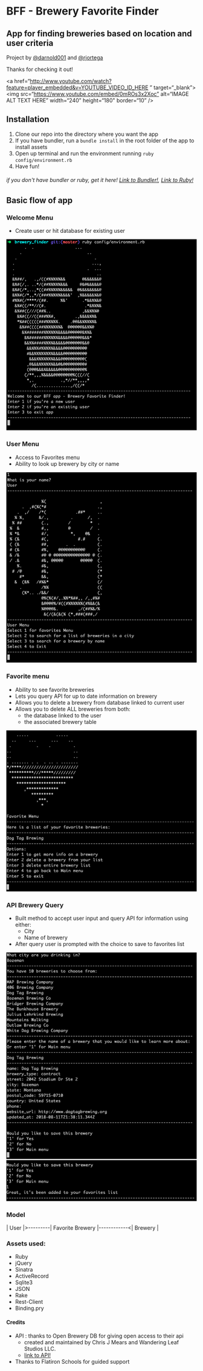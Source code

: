 # BFF - Brewery Favorite Finder

## App for finding breweries based on location and user criteria

Project by [@darnold001](https://github.com/darnold001) and [@rjortega](https://github.com/rjortega)

Thanks for checking it out!

<a href=“http://www.youtube.com/watch?feature=player_embedded&v=YOUTUBE_VIDEO_ID_HERE
” target=“_blank”><img src=“https://www.youtube.com/embed/0mROs3x2Xoc”
alt=“IMAGE ALT TEXT HERE” width=“240” height=“180" border=“10” /></a>

## Installation
   1. Clone our repo into the directory where you want the app
   2. If you have bundler, run a ```bundle install``` in the root folder of the app to install assets
   3. Open up terminal and run the environment running ```ruby config/environment.rb```
   4. Have fun!
   
   ###### if you don't have bundler or ruby, get it here! [Link to Bundler!](https://bundler.io/), [Link to Ruby!](https://www.ruby-lang.org/en/downloads/)

## Basic flow of app

### Welcome Menu
   * Create user or hit database for existing user


   ![Welcome Menu](./assets/welcome_menu.png)

### User Menu
   * Access to Favorites menu
   * Ability to look up brewery by city or name


   ![User Menu](./assets/user_menu.png)

### Favorite menu
   * Ability to see favorite breweries
   * Lets you query API for up to date information on brewery
   * Allows you to delete a brewery from database linked to current user
   * Allows you to delete ALL breweries from both:
      * the database linked to the user
      * the associated brewery table


   ![Favorites Menu](./assets/favorites_menu.png)

### API Brewery Query
   * Built method to accept user input and query API for information using either:
      * City
      * Name of brewery
   * After query user is prompted with the choice to save to favorites list


   ![Brewery Query](./assets/API_brewery_query.png)
   ![Add To Favorites Prompt](./assets/add_to_favorites.png)

### Model

   | User |>---------| Favorite Brewery |------------<| Brewery |   

### Assets used:
   * Ruby
   * jQuery
   * Sinatra
   * ActiveRecord
   * Sqlite3
   * JSON
   * Rake
   * Rest-Client
   * Binding.pry

#### Credits
   * API : thanks to Open Brewery DB for giving open access to their api
      * created and maintained by Chris J Mears and Wandering Leaf Studios LLC.
      * [link to API!](https://www.openbrewerydb.org)
   * Thanks to Flatiron Schools for guided support 